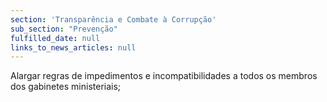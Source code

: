 ```yaml
---
section: 'Transparência e Combate à Corrupção'
sub_section: "Prevenção"
fulfilled_date: null
links_to_news_articles: null
---
```


Alargar regras de impedimentos e incompatibilidades a todos os membros dos gabinetes ministeriais;